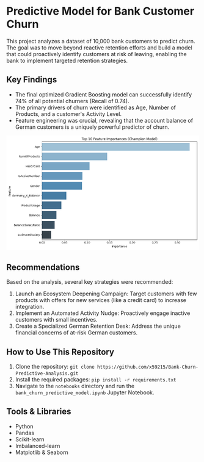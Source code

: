 # Predictive Model for Bank Customer Churn

This project analyzes a dataset of 10,000 bank customers to predict churn. The goal was to move beyond reactive retention efforts and build a model that could proactively identify customers at risk of leaving, enabling the bank to implement targeted retention strategies.

## Key Findings

* The final optimized Gradient Boosting model can successfully identify 74% of all potential churners (Recall of 0.74).
* The primary drivers of churn were identified as Age, Number of Products, and a customer's Activity Level.
* Feature engineering was crucial, revealing that the account balance of German customers is a uniquely powerful predictor of churn.

![Feature Importance Chart](images/feature_importance_chart.png)
## Recommendations

Based on the analysis, several key strategies were recommended:
1.  Launch an Ecosystem Deepening Campaign: Target customers with few products with offers for new services (like a credit card) to increase integration.
2.  Implement an Automated Activity Nudge: Proactively engage inactive customers with small incentives.
3.  Create a Specialized German Retention Desk: Address the unique financial concerns of at-risk German customers.

## How to Use This Repository

1.  Clone the repository: `git clone https://github.com/x59215/Bank-Churn-Predictive-Analysis.git`
2.  Install the required packages: `pip install -r requirements.txt`
3.  Navigate to the `notebooks` directory and run the `bank_churn_predictive_model.ipynb` Jupyter Notebook.

## Tools & Libraries
* Python
* Pandas
* Scikit-learn
* Imbalanced-learn
* Matplotlib & Seaborn
